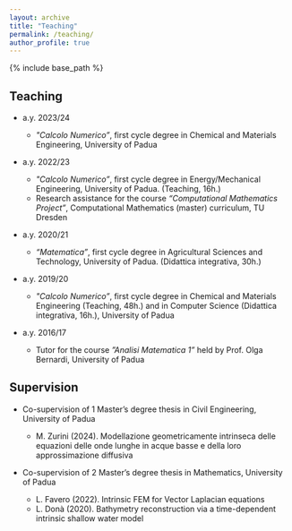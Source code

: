 ```yaml
---
layout: archive
title: "Teaching"
permalink: /teaching/
author_profile: true
---
```


{% include base_path %}

## Teaching
* a.y. 2023/24 
    * <em>"Calcolo Numerico”</em>, first cycle degree in Chemical and Materials Engineering, University of Padua

* a.y. 2022/23 
    * <em>"Calcolo Numerico”</em>, first cycle degree in Energy/Mechanical Engineering, University of Padua. (Teaching, 16h.)
    * Research assistance for the course <em>“Computational Mathematics Project”</em>, Computational Mathematics (master) curriculum, TU Dresden

* a.y. 2020/21 
    * <em>“Matematica”</em>, first cycle degree in Agricultural Sciences and Technology, University of Padua. (Didattica integrativa, 30h.)

* a.y. 2019/20 
    * <em>"Calcolo Numerico”</em>, first cycle degree in Chemical and Materials Engineering (Teaching, 48h.) and in Computer Science (Didattica integrativa, 16h.), University of Padua

* a.y. 2016/17 
    * Tutor for the course <em>”Analisi Matematica 1”</em> held by Prof. Olga Bernardi, University of Padua

## Supervision

* Co-supervision of 1 Master’s degree thesis in Civil Engineering, University of Padua
   * M. Zurini (2024). Modellazione geometricamente intrinseca delle equazioni delle onde lunghe in acque basse e della loro approssimazione diffusiva

* Co-supervision of 2 Master’s degree thesis in Mathematics, University of Padua
   * L. Favero (2022). Intrinsic FEM for Vector Laplacian equations
   * L. Donà (2020). Bathymetry reconstruction via a time-dependent intrinsic shallow water model
